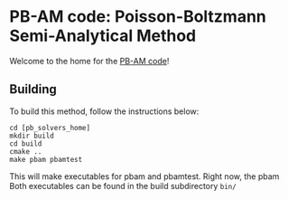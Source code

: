 PB-AM code: Poisson-Boltzmann Semi-Analytical Method
============

Welcome to the home for the [PB-AM code](https://github.com/davas301/pb_solvers)!

## Building

To build this method, follow the instructions below:

~~~
cd [pb_solvers_home]
mkdir build
cd build
cmake ..
make pbam pbamtest
~~~

This will make executables for pbam and pbamtest. Right now, the pbam 
Both executables can be found in the build subdirectory `bin/`

